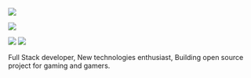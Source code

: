 ![](https://capsule-render.vercel.app/api?type=waving&color=auto&height=300&section=header&text=Jericho&fontSize=90&desc=Full%20stack%20web%20dev,%20creating%20open%20source%20code%20for%20gaming%20and%20gamers&descAlignY=65)

![](http://github-profile-summary-cards.vercel.app/api/cards/profile-details?username=jericho1060&theme=dracula)

![](http://github-profile-summary-cards.vercel.app/api/cards/stats?username=jericho1060&theme=dracula)
![](http://github-profile-summary-cards.vercel.app/api/cards/productive-time?username=jericho1060&theme=dracula&utcOffset=0)

Full Stack developer, New technologies enthusiast, Building open source project for gaming and gamers.
